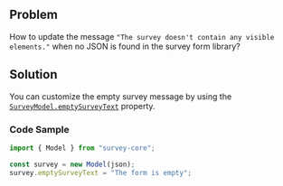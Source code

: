 ## Problem
How to update the message `"The survey doesn't contain any visible elements."` when no JSON is found in the survey form library?

## Solution
You can customize the empty survey message by using the [`SurveyModel.emptySurveyText`](https://surveyjs.io/form-library/documentation/api-reference/survey-data-model#emptySurveyText) property.

### Code Sample
```javascript
import { Model } from "survey-core";

const survey = new Model(json);
survey.emptySurveyText = "The form is empty";
```